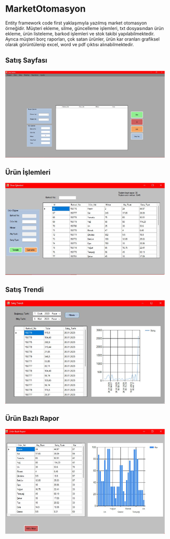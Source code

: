 # MarketOtomasyon
Entity framework code first yaklaşımıyla yazılmış market otomasyon örneğidir. Müşteri ekleme, silme, güncelleme işlemleri,
txt dosyasından ürün ekleme, ürün listeleme, barkod işlemleri ve stok takibi yapılabilmektedir.
Ayrıca müşteri borç raporları, çok satan ürünler, ürün kar oranları
grafiksel olarak görüntülenip excel, word ve pdf çıktısı alınabilmektedir.

<h2>Satış Sayfası
  
  
  ![githubgriş](https://github.com/m-khalil95/MarketOtomasyon/blob/main/1.jpg?raw=true)


<h2>Ürün İşlemleri
  
  ![github](https://github.com/m-khalil95/MarketOtomasyon/blob/main/2.jpg?raw=true)
  
  
<h2>Satış Trendi
  
  ![gitsat](https://github.com/m-khalil95/MarketOtomasyon/blob/main/3.jpg?raw=true)
  
  
<h2>Ürün Bazlı Rapor
  
  ![gitrapor](https://github.com/m-khalil95/MarketOtomasyon/blob/main/4.jpg?raw=true)
   
